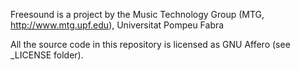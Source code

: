 Freesound is a project by the Music Technology Group (MTG, http://www.mtg.upf.edu), Universitat Pompeu Fabra

All the source code in this repository is licensed as GNU Affero (see _LICENSE folder).